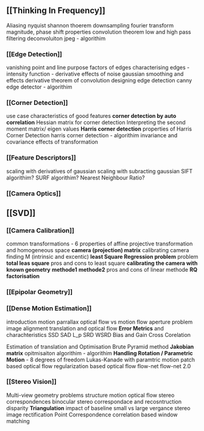 
## [[Thinking In Frequency]]
Aliasing
nyquist shannon thoerem
downsampling
fourier transform
	magnitude, phase shift
	properties
convolution theorem
low and high pass filtering
deconvoluiton
jpeg - algorithim

### [[Edge Detection]]
vanishing point and line
purpose
factors of edges
characterising edges - intensity function - derivative
effects of noise
gaussian smoothing and effects
derivative theorem of convolution
designing edge detection
canny edge detector - algorithim


### [[Corner Detection]]
use case
characteristics of good features
**corner detection by auto correlation**
Hessian matrix for corner detection
Interpreting the second moment matrix/ eigen values
**Harris corner detection**
properties of Harris Corner Detection
harris corner detection - algorithim
invariance and covariance
effects of transformation

### [[Feature Descriptors]]

scaling with derivatives of gaussian
scaling with subracting gaussian
SIFT algorithim?
SURF algorithim?
Nearest Neighbour Ratio?

### [[Camera Optics]]

## [[SVD]]

### [[Camera Calibration]]
common transformations - 6
properties of affine
projective transformation and homogeneous space
**camera (projection) matrix**
calibrating camera finding M (intrinsic and excentic)
	**least Square Regression problem**
	problem
	**total leas square**
	pros and cons to least square
**calibrating the camera with known geometry**
	**methode1**
	**methode2**
pros and cons of linear methode
**RQ factorisation**


### [[Epipolar Geometry]]



### [[Dense Motion Estimation]]
introduction
motion parrallax
optical flow vs motion flow
	aperture problem
image alignment
translation and optical flow
**Error Metrics** and charachteristics
	SSD
	SAD
	L_p
	SRD
	WSRD
	Bias and Gain
	Cross Corelation
	
Estimation of translation and  Optimisation
	Brute
	Pyramid method
	**Jakobian matrix**
	opitmisaiton algorithim - algorithim 
	**Handling Rotation / Parametric Motion** - 8 degrees of freedom
	Lukas-Kanade with paramtric motion
patch based optical flow
regularization based optical flow
flow-net
flow-net 2.0


### [[Stereo Vision]]
Multi-view geometry problems
	structure
	motion
	optical flow
	stereo correspondences
binocular stereo
correspondace and recosntruction
disparity
**Triangulation**
impact of baseline small vs large
vergance
stereo image rectification
Point Correspondence
correlation based window matching